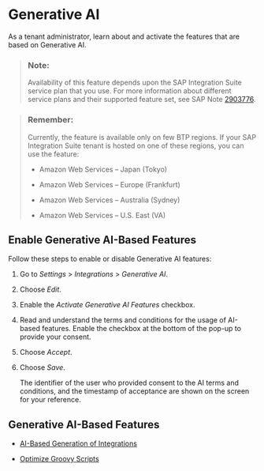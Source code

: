 <!-- loio0c93c1713188448caa536bc99d175c2f -->

# Generative AI

As a tenant administrator, learn about and activate the features that are based on Generative AI.

> ### Note:  
> Availability of this feature depends upon the SAP Integration Suite service plan that you use. For more information about different service plans and their supported feature set, see SAP Note [2903776](https://launchpad.support.sap.com/#/notes/2903776).

> ### Remember:  
> Currently, the feature is available only on few BTP regions. If your SAP Integration Suite tenant is hosted on one of these regions, you can use the feature:
> 
> -   Amazon Web Services – Japan \(Tokyo\)
> 
> -   Amazon Web Services – Europe \(Frankfurt\)
> 
> -   Amazon Web Services – Australia \(Sydney\)
> 
> -   Amazon Web Services – U.S. East \(VA\)



<a name="loio0c93c1713188448caa536bc99d175c2f__section_r13_4fc_wbc"/>

## Enable Generative AI-Based Features

Follow these steps to enable or disable Generative AI features:

1.  Go to *Settings* \> *Integrations* \> *Generative AI*.

2.  Choose *Edit*.

3.  Enable the *Activate Generative AI Features* checkbox.

4.  Read and understand the terms and conditions for the usage of AI-based features. Enable the checkbox at the bottom of the pop-up to provide your consent.

5.  Choose *Accept*.

6.  Choose *Save*.

    The identifier of the user who provided consent to the AI terms and conditions, and the timestamp of acceptance are shown on the screen for your reference.




<a name="loio0c93c1713188448caa536bc99d175c2f__section_zy3_dhz_kdc"/>

## Generative AI-Based Features

-   [AI-Based Generation of Integrations](ai-based-generation-of-integrations-96948c6.md)

-   [Optimize Groovy Scripts](../optimize-groovy-scripts-3b7a5a1.md)


